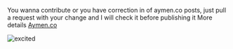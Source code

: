 You wanna contribute or you have correction in of aymen.co posts, just pull a request with your change and I will check it before publishing it
More details [Aymen.co](https://aymen.co)

![excited](http://i.giphy.com/11sBLVxNs7v6WA.gif "excited")